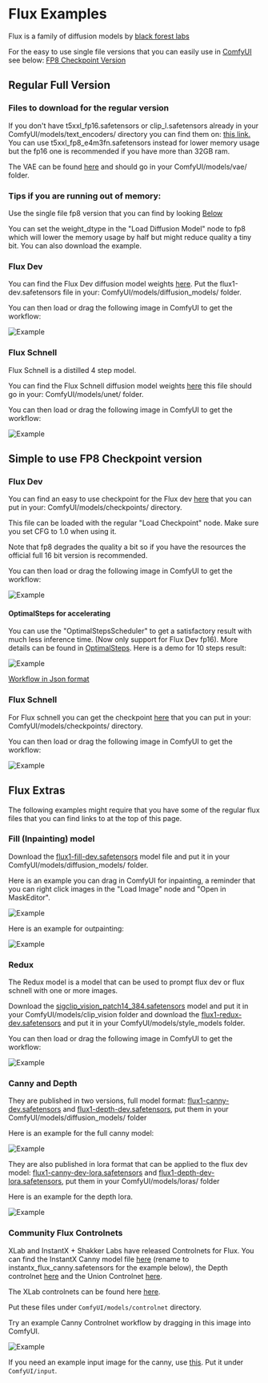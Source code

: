 # Flux Examples

Flux is a family of diffusion models by [black forest labs](https://blackforestlabs.ai/announcing-black-forest-labs/)

For the easy to use single file versions that you can easily use in [ComfyUI](https://github.com/comfyanonymous/ComfyUI) see below: [FP8 Checkpoint Version](#simple-to-use-fp8-checkpoint-version)

## Regular Full Version

### Files to download for the regular version

If you don't have t5xxl_fp16.safetensors or clip_l.safetensors already in your ComfyUI/models/text_encoders/ directory you can find them on: [this link.](https://huggingface.co/comfyanonymous/flux_text_encoders/tree/main) You can use t5xxl_fp8_e4m3fn.safetensors instead for lower memory usage but the fp16 one is recommended if you have more than 32GB ram.

The VAE can be found [here](https://huggingface.co/black-forest-labs/FLUX.1-schnell/blob/main/ae.safetensors) and should go in your ComfyUI/models/vae/ folder.

### Tips if you are running out of memory:

Use the single file fp8 version that you can find by looking [Below](#simple-to-use-fp8-checkpoint-version)

You can set the weight_dtype in the "Load Diffusion Model" node to fp8 which will lower the memory usage by half but might reduce quality a tiny bit. You can also download the example.

### Flux Dev

You can find the Flux Dev diffusion model weights [here](https://huggingface.co/black-forest-labs/FLUX.1-dev). Put the flux1-dev.safetensors file in your: ComfyUI/models/diffusion_models/ folder.

You can then load or drag the following image in ComfyUI to get the workflow:

![Example](flux_dev_example.png)

### Flux Schnell

Flux Schnell is a distilled 4 step model.

You can find the Flux Schnell diffusion model weights [here](https://huggingface.co/black-forest-labs/FLUX.1-schnell/blob/main/flux1-schnell.safetensors) this file should go in your: ComfyUI/models/unet/ folder.


You can then load or drag the following image in ComfyUI to get the workflow:

![Example](flux_schnell_example.png)


## Simple to use FP8 Checkpoint version

### Flux Dev

You can find an easy to use checkpoint for the Flux dev [here](https://huggingface.co/Comfy-Org/flux1-dev/blob/main/flux1-dev-fp8.safetensors) that you can put in your: ComfyUI/models/checkpoints/ directory.

This file can be loaded with the regular "Load Checkpoint" node. Make sure you set CFG to 1.0 when using it.

Note that fp8 degrades the quality a bit so if you have the resources the official full 16 bit version is recommended.

You can then load or drag the following image in ComfyUI to get the workflow:

![Example](flux_dev_checkpoint_example.png)


#### OptimalSteps for accelerating

You can use the "OptimalStepsScheduler" to get a satisfactory result with much less inference time. (Now only support for Flux Dev fp16). More details can be found in [OptimalSteps](https://github.com/bebebe666/OptimalSteps). Here is a demo for 10 steps result:

![Example](flux_dev_OptimalSteps.png)

[Workflow in Json format](flux_dev_OptimalSteps.json)


### Flux Schnell

For Flux schnell you can get the checkpoint [here](https://huggingface.co/Comfy-Org/flux1-schnell/blob/main/flux1-schnell-fp8.safetensors) that you can put in your: ComfyUI/models/checkpoints/ directory.

You can then load or drag the following image in ComfyUI to get the workflow:

![Example](flux_schnell_checkpoint_example.png)

## Flux Extras

The following examples might require that you have some of the regular flux files that you can find links to at the top of this page.

### Fill (Inpainting) model

Download the [flux1-fill-dev.safetensors](https://huggingface.co/black-forest-labs/FLUX.1-Fill-dev) model file and put it in your ComfyUI/models/diffusion_models/ folder.

Here is an example you can drag in ComfyUI for inpainting, a reminder that you can right click images in the "Load Image" node and "Open in MaskEditor".

![Example](flux_fill_inpaint_example.png)

Here is an example for outpainting:

![Example](flux_fill_outpaint_example.png)


### Redux

The Redux model is a model that can be used to prompt flux dev or flux schnell with one or more images.

Download the [sigclip_vision_patch14_384.safetensors](https://huggingface.co/Comfy-Org/sigclip_vision_384/blob/main/sigclip_vision_patch14_384.safetensors) model and put it in your ComfyUI/models/clip_vision folder and download the [flux1-redux-dev.safetensors](https://huggingface.co/black-forest-labs/FLUX.1-Redux-dev) and put it in your ComfyUI/models/style_models folder.

You can then load or drag the following image in ComfyUI to get the workflow:

![Example](flux_redux_model_example.png)

### Canny and Depth

They are published in two versions, full model format: [flux1-canny-dev.safetensors](https://huggingface.co/black-forest-labs/FLUX.1-Canny-dev) and [flux1-depth-dev.safetensors](https://huggingface.co/black-forest-labs/FLUX.1-Depth-dev), put them in your ComfyUI/models/diffusion_models/ folder

Here is an example for the full canny model:

![Example](flux_canny_model_example.png)

They are also published in lora format that can be applied to the flux dev model: [flux1-canny-dev-lora.safetensors](https://huggingface.co/black-forest-labs/FLUX.1-Canny-dev-lora) and [flux1-depth-dev-lora.safetensors](https://huggingface.co/black-forest-labs/FLUX.1-Depth-dev-lora), put them in your ComfyUI/models/loras/ folder

Here is an example for the depth lora.

![Example](flux_depth_lora_example.png)


### Community Flux Controlnets

XLab and InstantX + Shakker Labs have released Controlnets for Flux. You can find the InstantX Canny model file [here](https://huggingface.co/InstantX/FLUX.1-dev-Controlnet-Canny/blob/main/diffusion_pytorch_model.safetensors) (rename to instantx_flux_canny.safetensors for the example below), the Depth controlnet [here](https://huggingface.co/Shakker-Labs/FLUX.1-dev-ControlNet-Depth/blob/main/diffusion_pytorch_model.safetensors) and the Union Controlnet [here](https://huggingface.co/Shakker-Labs/FLUX.1-dev-ControlNet-Union-Pro/blob/main/diffusion_pytorch_model.safetensors). 

The XLab controlnets can be found here [here](https://huggingface.co/XLabs-AI/flux-controlnet-collections).

Put these files under `ComfyUI/models/controlnet` directory.

Try an example Canny Controlnet workflow by dragging in this image into ComfyUI.

![Example](flux_controlnet_example.png)

If you need an example input image for the canny, use [this](girl_in_field.png). Put it under `ComfyUI/input`.
